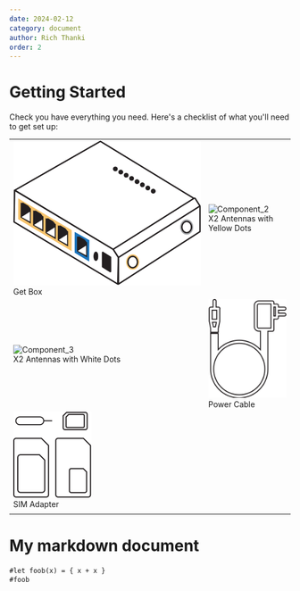 ```yaml
---
date: 2024-02-12
category: document
author: Rich Thanki
order: 2
---
```

<style>h1,h2,h3,h4 { border-bottom: 0; } </style>

# Getting Started
Check you have everything you need.
Here's a checklist of what you'll need to get set up:

|                 |                 |
| --------------- | --------------- |
| ![Component_1](GB_SVGs/GB_Body.svg) Get Box | ![Component_2](GB_SVGs/GB_Antennas_1.svg) <br/> X2 Antennas with Yellow Dots |
| ![Component_3](GB_SVGs/GB_Antennas_2.svg) <br/> X2 Antennas with White Dots | ![Component_4](GB_SVGs/GB_Power_Cable.svg) <br/> Power Cable |
| ![Component_5](GB_SVGs/GB_SIM_Adapter.svg) <br/> SIM Adapter | 
|                 |                 |

# My markdown document

```{=typst}
#let foob(x) = { x + x }
#foob
```